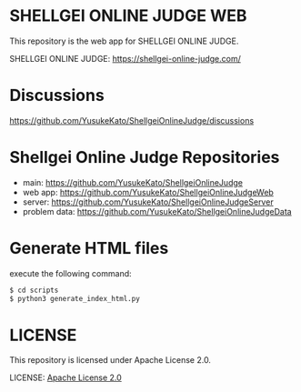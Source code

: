 # SHELLGEI ONLINE JUDGE WEB
This repository is the web app for SHELLGEI ONLINE JUDGE.

SHELLGEI ONLINE JUDGE: https://shellgei-online-judge.com/

# Discussions
https://github.com/YusukeKato/ShellgeiOnlineJudge/discussions

# Shellgei Online Judge Repositories
- main: https://github.com/YusukeKato/ShellgeiOnlineJudge
- web app: https://github.com/YusukeKato/ShellgeiOnlineJudgeWeb
- server: https://github.com/YusukeKato/ShellgeiOnlineJudgeServer
- problem data: https://github.com/YusukeKato/ShellgeiOnlineJudgeData

# Generate HTML files
execute the following command:

```sh
$ cd scripts
$ python3 generate_index_html.py
```

# LICENSE
This repository is licensed under Apache License 2.0.

LICENSE: [Apache License 2.0](https://github.com/YusukeKato/ShellgeiOnlineJudgeWeb/blob/main/LICENSE)

